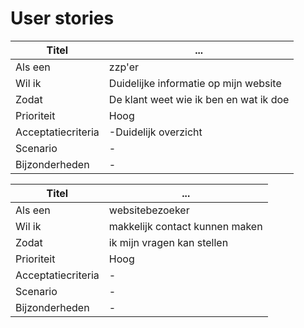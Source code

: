 # User stories
| Titel | ... |
|-|-|
|Als een|zzp'er|
|Wil ik|Duidelijke informatie op mijn website|
|Zodat|De klant weet wie ik ben en wat ik doe|
|Prioriteit|Hoog|
|Acceptatiecriteria|-Duidelijk overzicht|
|Scenario|-|
|Bijzonderheden|-|

| Titel | ... |
|-|-|
|Als een|websitebezoeker|
|Wil ik|makkelijk contact kunnen maken|
|Zodat|ik mijn vragen kan stellen|
|Prioriteit|Hoog|
|Acceptatiecriteria|-|
|Scenario|-|
|Bijzonderheden|-|
